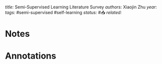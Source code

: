*title:* Semi-Supervised Learning Literature Survey
*authors:* Xiaojin Zhu
*year:* 
*tags:* #semi-supervised #self-learning 
*status:* #📥
*related:*

# Notes 

# Annotations